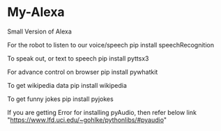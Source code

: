 # My-Alexa
Small Version of Alexa

For the robot to listen to our voice/speech pip install speechRecognition

To speak out, or text to speech pip install pyttsx3

For advance control on browser pip install pywhatkit

To get wikipedia data pip install wikipedia

To get funny jokes pip install pyjokes

If you are getting Error for installing pyAudio, then refer below link
  "https://www.lfd.uci.edu/~gohlke/pythonlibs/#pyaudio"
